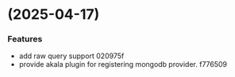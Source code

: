 #  (2025-04-17)


### Features

* add raw query support 020975f
* provide akala plugin for registering mongodb provider. f776509



